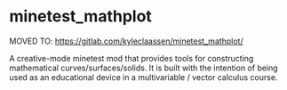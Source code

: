 # minetest_mathplot

MOVED TO: https://gitlab.com/kyleclaassen/minetest_mathplot/

A creative-mode minetest mod that provides tools for constructing mathematical curves/surfaces/solids. It is built with the intention of being used as an educational device in a multivariable / vector calculus course.
